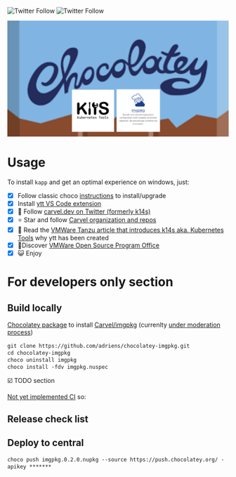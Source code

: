 ![Twitter Follow](https://img.shields.io/twitter/follow/rastadidi?style=social)
![Twitter Follow](https://img.shields.io/twitter/follow/carvel_dev?label=Follow%20Carvel.dev&style=social)

![Project banner](choco-imgpkg-banner.png)


# Usage

To install `kapp` and get an optimal experience on windows, just:

- [x] Follow classic choco [instructions](https://chocolatey.org/packages/imgpkg/) to install/upgrade
- [x] Install [ytt VS Code extension](https://marketplace.visualstudio.com/items?itemName=ewrenn.vscode-ytt)
- [x] :newspaper: Follow [carvel.dev on Twitter (formerly k14s)](https://twitter.com/carvel_dev)
- [x] :star: Star and follow [Carvel organization and repos](https://github.com/vmware-tanzu)
- [x] :book: Read the [VMWare Tanzu article that introduces k14s aka. Kubernetes Tools](https://tanzu.vmware.com/content/blog/introducing-k14s-kubernetes-tools-simple-and-composable-tools-for-application-deployment) why ytt has been created
- [x] :rocket:Discover [VMWare Open Source Program Office](http://vmware.github.io/)
- [x] :smiley_cat: Enjoy

# For developers only section

## Build locally

[Chocolatey package](https://chocolatey.org/packages/imgpkg/) to install [Carvel/imgpkg](https://github.com/vmware-tanzu/carvel-imgpkg/issues) (currenlty [under moderation process](https://github.com/adriens/chocolatey-imgpkg/issues/1))

```
git clone https://github.com/adriens/chocolatey-imgpkg.git
cd chocolatey-imgpkg
choco uninstall imgpkg
choco install -fdv imgpkg.nuspec
```

:ballot_box_with_check: TODO section

[Not yet implemented CI](https://github.com/adriens/chocolatey-imgpkg/issues/2) so:

## Release check list


## Deploy to central

```
choco push imgpkg.0.2.0.nupkg --source https://push.chocolatey.org/ -apikey *******
```

